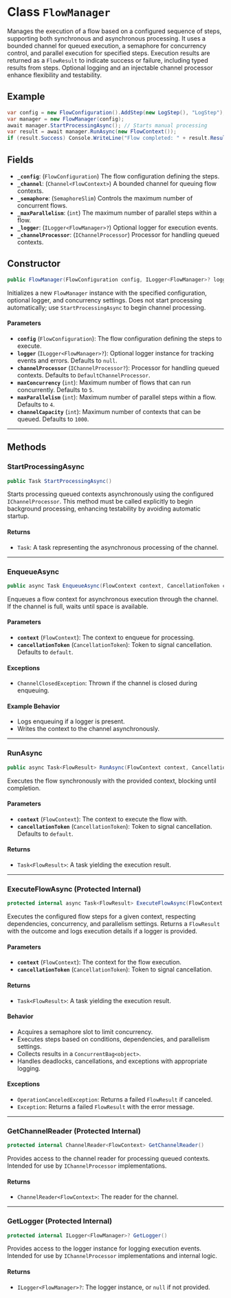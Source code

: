 # Class `FlowManager`

Manages the execution of a flow based on a configured sequence of steps, supporting both synchronous and asynchronous processing. It uses a bounded channel for queued execution, a semaphore for concurrency control, and parallel execution for specified steps. Execution results are returned as a `FlowResult` to indicate success or failure, including typed results from steps. Optional logging and an injectable channel processor enhance flexibility and testability.

## Example

```csharp
var config = new FlowConfiguration().AddStep(new LogStep(), "LogStep");
var manager = new FlowManager(config);
await manager.StartProcessingAsync(); // Starts manual processing
var result = await manager.RunAsync(new FlowContext());
if (result.Success) Console.WriteLine("Flow completed: " + result.Result);
```

## Fields

- **`_config`**: (`FlowConfiguration`) The flow configuration defining the steps.
- **`_channel`**: (`Channel<FlowContext>`) A bounded channel for queuing flow contexts.
- **`_semaphore`**: (`SemaphoreSlim`) Controls the maximum number of concurrent flows.
- **`_maxParallelism`**: (`int`) The maximum number of parallel steps within a flow.
- **`_logger`**: (`ILogger<FlowManager>?`) Optional logger for execution events.
- **`_channelProcessor`**: (`IChannelProcessor`) Processor for handling queued contexts.

## Constructor

```csharp
public FlowManager(FlowConfiguration config, ILogger<FlowManager>? logger = null, IChannelProcessor? channelProcessor = null, int maxConcurrency = 5, int maxParallelism = 4, int channelCapacity = 1000)
```

Initializes a new `FlowManager` instance with the specified configuration, optional logger, and concurrency settings. Does not start processing automatically; use `StartProcessingAsync` to begin channel processing.

#### Parameters
- **`config`** (`FlowConfiguration`): The flow configuration defining the steps to execute.
- **`logger`** (`ILogger<FlowManager>?`): Optional logger instance for tracking events and errors. Defaults to `null`.
- **`channelProcessor`** (`IChannelProcessor?`): Processor for handling queued contexts. Defaults to `DefaultChannelProcessor`.
- **`maxConcurrency`** (`int`): Maximum number of flows that can run concurrently. Defaults to `5`.
- **`maxParallelism`** (`int`): Maximum number of parallel steps within a flow. Defaults to `4`.
- **`channelCapacity`** (`int`): Maximum number of contexts that can be queued. Defaults to `1000`.

---

## Methods

### StartProcessingAsync

```csharp
public Task StartProcessingAsync()
```

Starts processing queued contexts asynchronously using the configured `IChannelProcessor`. This method must be called explicitly to begin background processing, enhancing testability by avoiding automatic startup.

#### Returns
- `Task`: A task representing the asynchronous processing of the channel.

---

### EnqueueAsync

```csharp
public async Task EnqueueAsync(FlowContext context, CancellationToken cancellationToken = default)
```

Enqueues a flow context for asynchronous execution through the channel. If the channel is full, waits until space is available.

#### Parameters
- **`context`** (`FlowContext`): The context to enqueue for processing.
- **`cancellationToken`** (`CancellationToken`): Token to signal cancellation. Defaults to `default`.

#### Exceptions
- `ChannelClosedException`: Thrown if the channel is closed during enqueuing.

#### Example Behavior
- Logs enqueuing if a logger is present.
- Writes the context to the channel asynchronously.

---

### RunAsync

```csharp
public async Task<FlowResult> RunAsync(FlowContext context, CancellationToken cancellationToken = default)
```

Executes the flow synchronously with the provided context, blocking until completion.

#### Parameters
- **`context`** (`FlowContext`): The context to execute the flow with.
- **`cancellationToken`** (`CancellationToken`): Token to signal cancellation. Defaults to `default`.

#### Returns
- `Task<FlowResult>`: A task yielding the execution result.

---

### ExecuteFlowAsync (Protected Internal)

```csharp
protected internal async Task<FlowResult> ExecuteFlowAsync(FlowContext context, CancellationToken cancellationToken)
```

Executes the configured flow steps for a given context, respecting dependencies, concurrency, and parallelism settings. Returns a `FlowResult` with the outcome and logs execution details if a logger is provided.

#### Parameters
- **`context`** (`FlowContext`): The context for the flow execution.
- **`cancellationToken`** (`CancellationToken`): Token to signal cancellation.

#### Returns
- `Task<FlowResult>`: A task yielding the execution result.

#### Behavior
- Acquires a semaphore slot to limit concurrency.
- Executes steps based on conditions, dependencies, and parallelism settings.
- Collects results in a `ConcurrentBag<object>`.
- Handles deadlocks, cancellations, and exceptions with appropriate logging.

#### Exceptions
- `OperationCanceledException`: Returns a failed `FlowResult` if canceled.
- `Exception`: Returns a failed `FlowResult` with the error message.

---

### GetChannelReader (Protected Internal)

```csharp
protected internal ChannelReader<FlowContext> GetChannelReader()
```

Provides access to the channel reader for processing queued contexts. Intended for use by `IChannelProcessor` implementations.

#### Returns
- `ChannelReader<FlowContext>`: The reader for the channel.

---

### GetLogger (Protected Internal)

```csharp
protected internal ILogger<FlowManager>? GetLogger()
```

Provides access to the logger instance for logging execution events. Intended for use by `IChannelProcessor` implementations and internal logic.

#### Returns
- `ILogger<FlowManager>?`: The logger instance, or `null` if not provided.